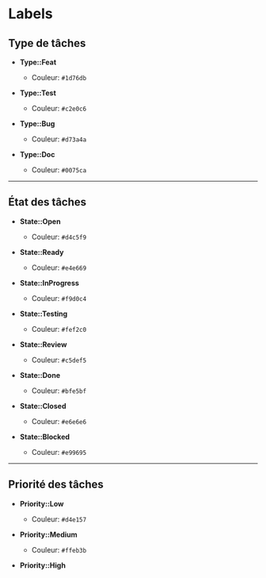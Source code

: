 # Labels

## Type de tâches
- **Type::Feat**
  - Couleur: `#1d76db`

- **Type::Test**
  - Couleur: `#c2e0c6`

- **Type::Bug**
  - Couleur: `#d73a4a`

- **Type::Doc**
  - Couleur: `#0075ca`

---

## État des tâches
- **State::Open**
  - Couleur: `#d4c5f9`

- **State::Ready**
  - Couleur: `#e4e669`

- **State::InProgress**
  - Couleur: `#f9d0c4`

- **State::Testing**
  - Couleur: `#fef2c0`

- **State::Review**
  - Couleur: `#c5def5`

- **State::Done**
  - Couleur: `#bfe5bf`

- **State::Closed**
  - Couleur: `#e6e6e6`

- **State::Blocked**
  - Couleur: `#e99695`

---

## Priorité des tâches
- **Priority::Low**
  - Couleur: `#d4e157`

- **Priority::Medium**
  - Couleur: `#ffeb3b`

- **Priority::High**